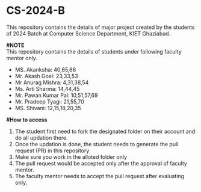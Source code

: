 # CS-2024-B
This repository contains the details of major project created by the students of 2024 Batch at Computer Science Department, KIET Ghaziabad.<br>

<b>#NOTE</b><br>
This repository contains the details of students under following faculty mentor only.<br>
<ul>
  <li>MS. Akanksha: 40,65,66</li>
  <li>Mr. Akash Goel: 23,33,53</li>
  <li>Mr Anurag Mishra: 4,31,38,54</li>
  <li>Ms. Arti Sharma: 14,44,45</li>
  <li>Mr. Pawan Kumar Pal: 10,51,57,69</li>
  <li>Mr. Pradeep Tyagi: 21,55,70</li>
  <li>MS. Shivani: 12,15,18,20,35</li>
</ul>
  
<b>#How to access</b><br>
<ol>
  <li>The student first need to fork the designated folder on their account and do all updation there.</li>
  <li>Once the updation is done, the student needs to generate the pull request (PR) in this repository</li>
  <li>Make sure you work in the alloted folder only</li>
  <li>The pull request would be accepted only after the approval of faculty mentor.</li>
  <li>The faculty mentor needs to accept the pull request after evaluating only.</li>
 </ol>
